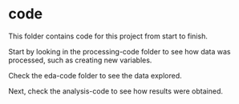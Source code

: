 # code

This folder contains code for this project from start to finish.

Start by looking in the processing-code folder to see how data was processed, such as creating new variables.

Check the eda-code folder to see the data explored.

Next, check the analysis-code to see how results were obtained.